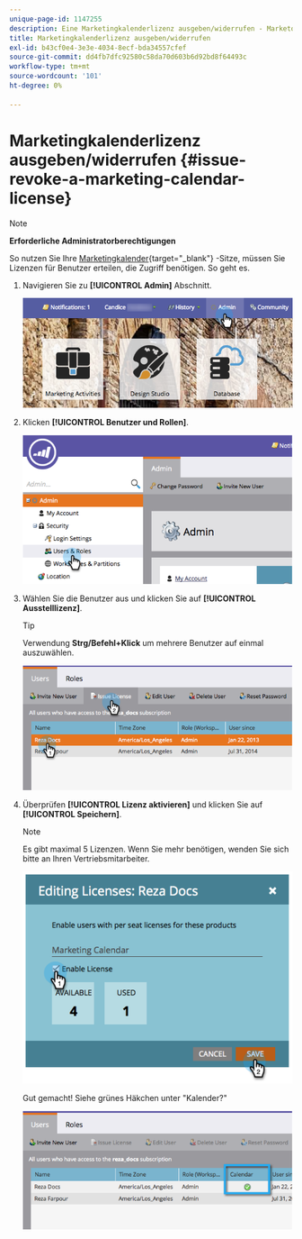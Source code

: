 ```yaml
---
unique-page-id: 1147255
description: Eine Marketingkalenderlizenz ausgeben/widerrufen - Marketo Docs - Produktdokumentation
title: Marketingkalenderlizenz ausgeben/widerrufen
exl-id: b43cf0e4-3e3e-4034-8ecf-bda34557cfef
source-git-commit: dd4fb7dfc92580c58da70d603b6d92bd8f64493c
workflow-type: tm+mt
source-wordcount: '101'
ht-degree: 0%

---
```


# Marketingkalenderlizenz ausgeben/widerrufen {#issue-revoke-a-marketing-calendar-license}

>[!NOTE]
>
>**Erforderliche Administratorberechtigungen**

So nutzen Sie Ihre [Marketingkalender](/help/marketo/product-docs/core-marketo-concepts/marketing-calendar/understanding-the-calendar/navigating-the-marketing-calendar.md){target="_blank"} -Sitze, müssen Sie Lizenzen für Benutzer erteilen, die Zugriff benötigen. So geht es.

1. Navigieren Sie zu **[!UICONTROL Admin]** Abschnitt.

   ![](assets/adminhand.png)

1. Klicken **[!UICONTROL Benutzer und Rollen]**.

   ![](assets/2.png)

1. Wählen Sie die Benutzer aus und klicken Sie auf **[!UICONTROL Ausstelllizenz]**.

   >[!TIP]
   >
   >Verwendung **Strg/Befehl+Klick** um mehrere Benutzer auf einmal auszuwählen.

   ![](assets/3.png)

1. Überprüfen **[!UICONTROL Lizenz aktivieren]** und klicken Sie auf **[!UICONTROL Speichern]**.

   >[!NOTE]
   >
   >Es gibt maximal 5 Lizenzen. Wenn Sie mehr benötigen, wenden Sie sich bitte an Ihren Vertriebsmitarbeiter.

   ![](assets/4.png)

   Gut gemacht! Siehe grünes Häkchen unter &quot;Kalender?&quot;

   ![](assets/5.png)

